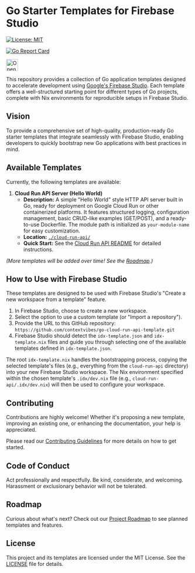 # Go Starter Templates for Firebase Studio

[![License: MIT](https://img.shields.io/badge/License-MIT-yellow.svg)](LICENSE)
<!-- Add other badges as relevant, e.g., build status, PRs welcome -->
[![Go Report Card](https://goreportcard.com/badge/github.com/contextvibes/go-cloud-run-api-template)](https://goreportcard.com/report/github.com/contextvibes/go-cloud-run-api-template)

<a href="https://studio.firebase.google.com/new?template=https%3A%2F%2Fgithub.com%2Fcontextvibes%2Fgo-cloud-run-api-template">
  <picture>
    <source
      media="(prefers-color-scheme: dark)"
      srcset="https://cdn.firebasestudio.dev/btn/open_dark_32.svg">
    <source
      media="(prefers-color-scheme: light)"
      srcset="https://cdn.firebasestudio.dev/btn/open_light_32.svg">
    <img
      height="32"
      alt="Open in Firebase Studio"
      src="https://cdn.firebasestudio.dev/btn/open_blue_32.svg">
  </picture>
</a>

This repository provides a collection of Go application templates designed to accelerate development using [Google's Firebase Studio](https://idx.dev/). Each template offers a well-structured starting point for different types of Go projects, complete with Nix environments for reproducible setups in Firebase Studio.

## Vision

To provide a comprehensive set of high-quality, production-ready Go starter templates that integrate seamlessly with Firebase Studio, enabling developers to quickly bootstrap new Go applications with best practices in mind.

## Available Templates

Currently, the following templates are available:

1.  **Cloud Run API Server (Hello World)**
    *   **Description:** A simple "Hello World" style HTTP API server built in Go, ready for deployment on Google Cloud Run or other containerized platforms. It features structured logging, configuration management, basic CRUD-like examples (GET/POST), and a ready-to-use Dockerfile. The module path is initialized as `your-module-name` for easy customization.
    *   **Location:** [`./cloud-run-api/`](./cloud-run-api/)
    *   **Quick Start:** See the [Cloud Run API README](./cloud-run-api/README.md) for detailed instructions.

*(More templates will be added over time! See the [Roadmap](ROADMAP.md).)*

## How to Use with Firebase Studio

These templates are designed to be used with Firebase Studio's "Create a new workspace from a template" feature.

1.  In Firebase Studio, choose to create a new workspace.
2.  Select the option to use a custom template (or "Import a repository").
3.  Provide the URL to this GitHub repository: `https://github.com/contextvibes/go-cloud-run-api-template.git`
4.  Firebase Studio should detect the `idx-template.json` and `idx-template.nix` files and guide you through selecting one of the available templates defined in `idx-template.json`.

The root `idx-template.nix` handles the bootstrapping process, copying the selected template's files (e.g., everything from the `cloud-run-api` directory) into your new Firebase Studio workspace. The Nix environment specified within the chosen template's `.idx/dev.nix` file (e.g., `cloud-run-api/.idx/dev.nix`) will then be used to configure your workspace.

## Contributing

Contributions are highly welcome! Whether it's proposing a new template, improving an existing one, or enhancing the documentation, your help is appreciated.

Please read our [Contributing Guidelines](CONTRIBUTING.md) for more details on how to get started.

## Code of Conduct

Act professionally and respectfully. Be kind, considerate, and welcoming. Harassment or exclusionary behavior will not be tolerated.

## Roadmap

Curious about what's next? Check out our [Project Roadmap](ROADMAP.md) to see planned templates and features.

## License

This project and its templates are licensed under the MIT License. See the [LICENSE](LICENSE) file for details.